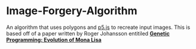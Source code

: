 # Image-Forgery-Algorithm
An algorithm that uses polygons and <a href="https://p5js.org/">p5.js</a> to recreate input images.
This is based off of a paper written by Roger Johansson entitiled <b><a style="text-decoration: underline" href="https://rogerjohansson.blog/2008/12/07/genetic-programming-evolution-of-mona-lisa/">Genetic Programming: Evolution of Mona Lisa</a></b>
